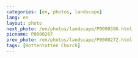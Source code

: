 ```yaml
---
categories: [en, photos, landscape]
lang: en
layout: photo
next_photo: /en/photos/landscape/P0000396.html
picname: P0000267
prev_photo: /en/photos/landscape/P0000272.html
tags: [Hottentotten Church]
---
```

